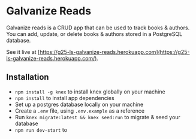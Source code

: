 # Galvanize Reads
Galvanize reads is a CRUD app that can be used to track books & authors. You can add, update, or delete books & authors stored in a PostgreSQL database.

See it live at [https://g25-ls-galvanize-reads.herokuapp.com](https://g25-ls-galvanize-reads.herokuapp.com/).

## Installation
- `npm install -g knex` to install knex globally on your machine
- `npm install` to install app dependencies
- Set up a postgres database locally on your machine
- Create a `.env` file, using `.env.example` as a reference
- Run `knex migrate:latest && knex seed:run` to migrate & seed your database
- `npm run dev-start` to
